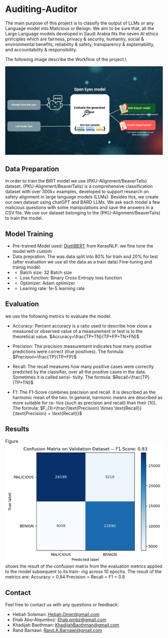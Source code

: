 # Auditing-Auditor
The main purpose of this project is to classify the output of  LLMs or any Language model into Malicious or Benign. We aim to be sure that, all the Large Language models developed in Saudi Arabia fits the seven AI ethics principles which are fairness, privacy & security, humanity, social & environmental benefits, reliability & safety, transparency & explainability, and accountability & responsibility. 

The following image describe the Workflow of the project.\\

![](images/arch.png)
## Data Preparation

In order to train the BIRT model we use (PKU-Alignment/BeaverTails) dataset. (PKU-Alignment/BeaverTails) is a comprehensive classification dataset with over 300k+ examples, developed to support research on safety alignment in large language models (LLMs).
Besides this, we create our own dataset using chatGPT and BARD LLMs. We ask each model a few malicious questions with some manipulations and save the answers in a CSV file.
We use our dataset belonging to the (PKU-Alignment/BeaverTails) to train the model.

## Model Training

 - Pre-trained Model used: [DistilBERT](https://arxiv.org/abs/1910.01108) from KerasNLP. we fine tune the model with custom
 - Data prepration: The was data split into 80% for train and 20% for test (after evaluation we use all the data as a train data)
   Fine-tuning and trainig model:  
- - Batch size: 32 Batch size
- - Loss function: Binary Cross Entropy loss function 
- - Optimizer: Adam optimizer 
- - Learinig rate: 1e-5 learning rate
    
## Evaluation
we use the following metrics to evaluate the model:
- Accuracy: 
Percent accuracy is a ratio used to describe how close a measured or observed value of a measurement or test is to the theoretical value.
$Accuracy=\frac{TP+TN}{TP+FP+TN+FN}$ 

- Precision: The precision measurement indicates how
many positive predictions were correct (true positives). The formula:
 $Precision=\frac{TP}{TP+FP}$

- Recall: The recall measures how many positive cases
were correctly predicted by the classifier, over all the
positive cases in the data. Sometimes it is called sensi-
tivity. The formula:
 $Recall=\frac{TP}{TP+TN}$

- F1: The F1-Score combines precision and recall. It is
described as the harmonic mean of the two. In general,
harmonic means are described as more suitable for ra-
tios (such as precision and recall) than their [10]. 
The formula: 
 $F_{1}=\frac{\text{Precision} \times \text{Recall}}{\text{Precision} + \text{Recall}}$

## Results
Figure ![](images/confusion_matrix.png) shows the result of the confusion matrix from the evaluation metrics applied to the model subsequent to its train-
ing across 10 epochs. The result of the metrics are: 
Accuracy = 0.84
Precision = 
Recall = 
F1 = 0.8

## Contact
Feel free to contact us with any questions or feedback:

- Hebah Soleman: Hebah.Omer@gmail.com
- Ehab Abu-Alqumboz: Ehab.qmbz@gmail.com
- Khadijah Baothman: KhadijahBaothman@gmail.com
- Rand Barnawi: Rand.A.Barnawi@gmail.com
